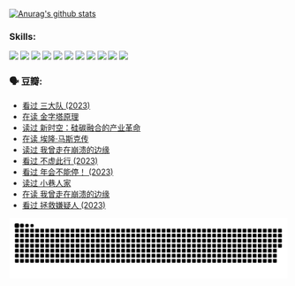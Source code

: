 
[![Anurag's github stats](https://github-readme-stats.vercel.app/api?username=w940853815)](https://github.com/anuraghazra/github-readme-stats)

### Skills:

<code><img height="32" src="https://cdn.jsdelivr.net/npm/simple-icons@v5/icons/python.svg"></code>
<code><img height="32" src="https://cdn.jsdelivr.net/npm/simple-icons@v5/icons/javascript.svg"></code>
<code><img height="32" src="https://cdn.jsdelivr.net/npm/simple-icons@v5/icons/django.svg"></code>
<code><img height="32" src="https://cdn.jsdelivr.net/npm/simple-icons@v5/icons/flask.svg"></code>
<code><img height="32" src="https://cdn.jsdelivr.net/npm/simple-icons@v5/icons/vuetify.svg"></code>
<code><img height="32" src="https://cdn.jsdelivr.net/npm/simple-icons@v5/icons/git.svg"></code>
<code><img height="32" src="https://cdn.jsdelivr.net/npm/simple-icons@v5/icons/docker.svg"></code>
<code><img height="32" src="https://cdn.jsdelivr.net/npm/simple-icons@v5/icons/postgresql.svg"></code>
<code><img height="32" src="https://cdn.jsdelivr.net/npm/simple-icons@v5/icons/elasticsearch.svg"></code>
<code><img height="32" src="https://cdn.jsdelivr.net/npm/simple-icons@v5/icons/macos.svg"></code>
<code><img height="32" src="https://cdn.jsdelivr.net/npm/simple-icons@v5/icons/linux.svg"></code>

### 🗣 豆瓣:

<!-- DOUBAN-ACTIVITIES:START -->
- [看过 三大队‎ (2023)](https://www.douban.com/people/136069238/status/4510323325/?_i=07711325)
- [在读 金字塔原理](https://www.douban.com/people/136069238/status/4507497587/?_i=07711325)
- [读过 新时空：硅碳融合的产业革命](https://www.douban.com/people/136069238/status/4506659177/?_i=07711325)
- [在读 埃隆·马斯克传](https://www.douban.com/people/136069238/status/4500417190/?_i=07711325)
- [读过 我曾走在崩溃的边缘](https://www.douban.com/people/136069238/status/4500416754/?_i=07711325)
- [看过 不虚此行‎ (2023)](https://www.douban.com/people/136069238/status/4499973052/?_i=07711325)
- [看过 年会不能停！‎ (2023)](https://www.douban.com/people/136069238/status/4498582002/?_i=07711325)
- [读过 小巷人家](https://www.douban.com/people/136069238/status/4489290935/?_i=07711325)
- [在读 我曾走在崩溃的边缘](https://www.douban.com/people/136069238/status/4489290559/?_i=07711325)
- [看过 拯救嫌疑人‎ (2023)](https://www.douban.com/people/136069238/status/4477421513/?_i=07711325)
<!-- DOUBAN-ACTIVITIES:END -->


![Snake animation](https://raw.githubusercontent.com/w940853815/w940853815/output/github-contribution-grid-snake.svg)

<!--
**w940853815/w940853815** is a ✨ _special_ ✨ repository because its `README.md` (this file) appears on your GitHub profile.

Here are some ideas to get you started:

- 🔭 I’m currently working on ...
- 🌱 I’m currently learning ...
- 👯 I’m looking to collaborate on ...
- 🤔 I’m looking for help with ...
- 💬 Ask me about ...
- 📫 How to reach me: ...
- 😄 Pronouns: ...
- ⚡ Fun fact: ...
-->
